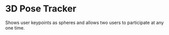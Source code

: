 # 3D Pose Tracker

Shows user keypoints as spheres and allows two users to participate at any one time.